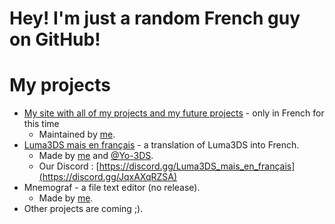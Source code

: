 # Hey! I'm just a random French guy on GitHub!
# My projects
- [My site with all of my projects and my future projects](https://terranaus.github.io) - only in French for this time
  - Maintained by [me](https://github.com/Terranaus).
- [Luma3DS mais en français](https://github.com/Terranaus/Luma3DS-mais-en-francais) - a translation of Luma3DS into French.
  - Made by [me](https://github.com/Terranaus) and [@Yo-3DS](https://github.com/Yo-3DS).
  - Our Discord : [https://discord.gg/Luma3DS_mais_en_français](https://discord.gg/JqxAXqRZSA)
- Mnemograf - a file text editor (no release).
  - Made by [me](https://github.com/Terranaus).
- Other projects are coming ;).
